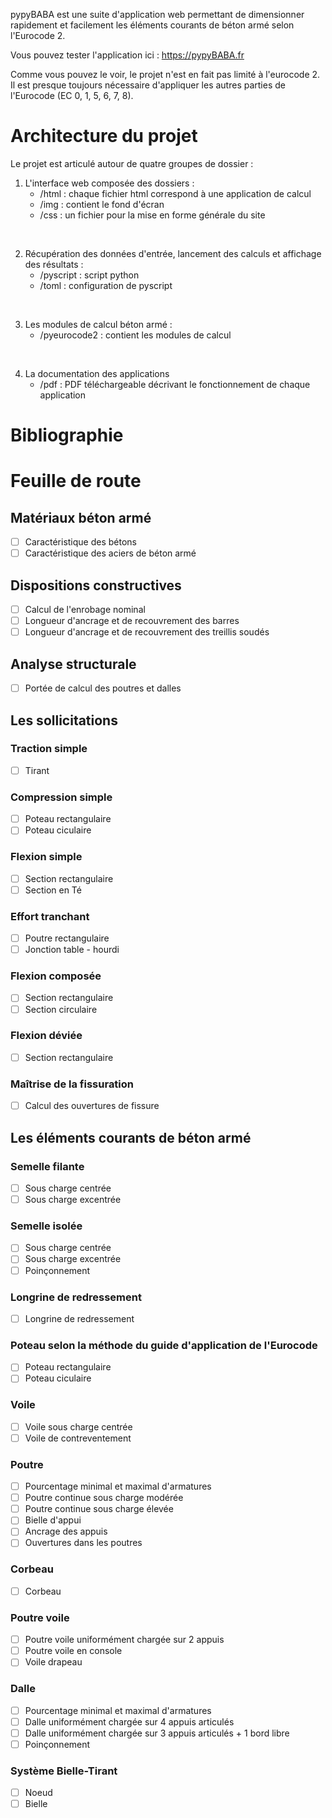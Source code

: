 pypyBABA est une suite d'application web permettant de dimensionner rapidement et facilement les éléments courants de béton armé selon l'Eurocode 2.

Vous pouvez tester l'application ici : https://pypyBABA.fr

Comme vous pouvez le voir, le projet n'est en fait pas limité à l'eurocode 2. Il est presque toujours nécessaire d'appliquer les autres parties de l'Eurocode (EC 0, 1, 5, 6, 7, 8).

<!-- Elle utilise :
- HTML CSS pour l'interface web
- Java Script pour transmettre les données d'entrée saisie sur la page web vers les modules Python
- Python pour la réalisation des calcul à l'Eurocode 2
- Pyscript pour renvoyer les résultats sur l'interface web -->

# Architecture du projet
Le projet est articulé autour de quatre groupes de dossier :
1. L'interface web composée des dossiers :
    - /html : chaque fichier html correspond à une application de calcul
    - /img : contient le fond d'écran
    - /css : un fichier pour la mise en forme générale du site  
</br>

2. Récupération des données d'entrée, lancement des calculs et affichage des résultats :
    - /pyscript : script python
    - /toml : configuration de pyscript 
</br>

3. Les modules de calcul béton armé :
    - /pyeurocode2 : contient les modules de calcul
</br>

4. La documentation des applications
    - /pdf : PDF téléchargeable décrivant le fonctionnement de chaque application

# Bibliographie

# Feuille de route
## Matériaux béton armé
- [ ] Caractéristique des bétons
- [ ] Caractéristique des aciers de béton armé

## Dispositions constructives
- [ ] Calcul de l'enrobage nominal
- [ ] Longueur d'ancrage et de recouvrement des barres
- [ ] Longueur d'ancrage et de recouvrement des treillis soudés

## Analyse structurale
- [ ] Portée de calcul des poutres et dalles

## Les sollicitations
### Traction simple
- [ ] Tirant

### Compression simple
- [ ] Poteau rectangulaire
- [ ] Poteau ciculaire

### Flexion simple
- [ ] Section rectangulaire
- [ ] Section en Té

### Effort tranchant
- [ ] Poutre rectangulaire
- [ ] Jonction table - hourdi

### Flexion composée
- [ ] Section rectangulaire
- [ ] Section circulaire

### Flexion déviée
- [ ] Section rectangulaire

### Maîtrise de la fissuration
- [ ] Calcul des ouvertures de fissure

## Les éléments courants de béton armé
### Semelle filante
- [ ] Sous charge centrée
- [ ] Sous charge excentrée

### Semelle isolée
- [ ] Sous charge centrée
- [ ] Sous charge excentrée
- [ ] Poinçonnement

### Longrine de redressement
- [ ] Longrine de redressement

### Poteau selon la méthode du guide d'application de l'Eurocode
- [ ] Poteau rectangulaire
- [ ] Poteau ciculaire

### Voile
- [ ] Voile sous charge centrée
- [ ] Voile de contreventement

### Poutre
- [ ] Pourcentage minimal et maximal d'armatures
- [ ] Poutre continue sous charge modérée
- [ ] Poutre continue sous charge élevée
- [ ] Bielle d'appui
- [ ] Ancrage des appuis
- [ ] Ouvertures dans les poutres

### Corbeau
- [ ] Corbeau

### Poutre voile
- [ ] Poutre voile uniformément chargée sur 2 appuis
- [ ] Poutre voile en console
- [ ] Voile drapeau

### Dalle
- [ ] Pourcentage minimal et maximal d'armatures
- [ ] Dalle uniformément chargée sur 4 appuis articulés
- [ ] Dalle uniformément chargée sur 3 appuis articulés + 1 bord libre
- [ ] Poinçonnement

### Système Bielle-Tirant
- [ ] Noeud
- [ ] Bielle
